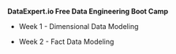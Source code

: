 <b>DataExpert.io Free Data Engineering Boot Camp</b>

- Week 1 - Dimensional Data Modeling

-  Week 2 - Fact Data Modeling
